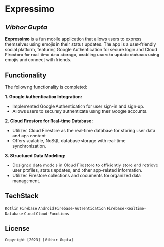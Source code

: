 # Expressimo

## *Vibhor Gupta*

**Expressimo** is a fun mobile application that allows users to express themselves using emojis in their status updates. The app is a user-friendly social platform, featuring Google Authentication for secure login and Cloud Firestore for real-time data storage, enabling users to update statuses using emojis and connect with friends.


## Functionality

The following functionality is completed:

**1. Google Authentication Integration:**

* Implemented Google Authentication for user sign-in and sign-up.
* Allows users to securely authenticate using their Google accounts.

**2. Cloud Firestore for Real-time Database:**

* Utilized Cloud Firestore as the real-time database for storing user data and app content.
* Offers scalable, NoSQL database storage with real-time synchronization.

**3. Structured Data Modeling:**

* Designed data models in Cloud Firestore to efficiently store and retrieve user profiles, status updates, and other app-related information.
* Utilized Firestore collections and documents for organized data management.



## TechStack

`Kotlin` `Firebase` `Android` `Firebase-Authentication` `Firebase-Realtime-Database` `Cloud` `Cloud-Functions`

## License

    Copyright [2023] [Vibhor Gupta]